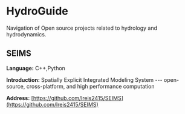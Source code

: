 # HydroGuide

Navigation of Open source projects related to hydrology and hydrodynamics.

## SEIMS
**Language:**
  C++,Python
  
**Introduction:**
  Spatially Explicit Integrated Modeling System --- open-source, cross-platform, and high performance computation

**Address:**
[https://github.com/lreis2415/SEIMS](https://github.com/lreis2415/SEIMS)
